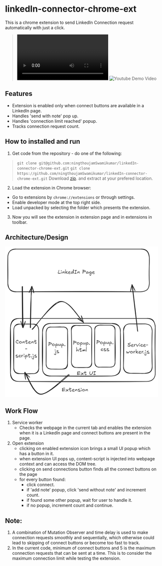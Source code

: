 ﻿# linkedIn-connector-chrome-ext
This is a chrome extension to send LinkedIn Connection request automatically with just a click.
> ![Demo Video](/readme-resource/final-edited-lin_conn-ext.mp4)
> ![Youtube Demo Video](https://youtu.be/lpVW5z0hLkE)

## Features
- Extension is enabled only when connect buttons are available in a LinkedIn page.
- Handles 'send with note' pop up.
- Handles 'connection limit reached' popup.
- Tracks connection request count.

## How to installed and run
1. Get code from the repository - do one of the following:
>`git clone git@github.com:ningthoujamSwamikumar/linkedIn-connector-chrome-ext.git`
>`git clone https://github.com/ningthoujamSwamikumar/linkedIn-connector-chrome-ext.git`
>Download [zip](https://github.com/ningthoujamSwamikumar/linkedIn-connector-chrome-ext/archive/refs/heads/main.zip). and extract at your prefered location.
2. Load the extension in Chrome browser:
- Go to extensions by `chrome://extensions` or through settings.
- Enable developer mode at the top right side.
- Load unpacked by selecting the folder which presents the extension.
3. Now you will see the extension in extension page and in extensions in toolbar.

## Architecture/Design
![architecure diagram of extension](/readme-resource/linkedin-conn-ext-architecture.png)

## Work Flow
1. Service worker
    - Checks the webpage in the current tab and enables the extension when it is a LinkedIn page and connect buttons are present in the page.
2. Open extension
    - clicking on enabled extension icon brings a small UI popup which has a button in it.
    - when extension UI pops up, content-script is injected into webpage context and can access the DOM tree.
    - clicking on send connections button finds all the connect buttons on the page
    - for every button found:
        - click connect.
        - if 'add note' popup, click 'send without note' and increment count.
        - if found some other popup, wait for user to handle it.
        - if no popup, increment count and continue.

## Note:
1. A combination of Mutation Observer and time delay is used to make connection requests smoothly and sequentially, which otherwise could lead to skipping of connect buttons or become too fast to track.
2. In the current code, minimum of connect buttons and 5 is the maximum connection requests that can be sent at a time. This is to consider the maximum connection limit while testing the extension.
